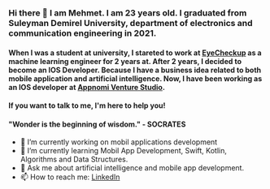### Hi there 👋 I am Mehmet. I am 23 years old. I graduated from Suleyman Demirel University, department of electronics and communication engineering in 2021. 

#### When I was a student at university, I stareted to work at [EyeCheckup](https://www.eye-checkup.com/en/) as a machine learning engineer for 2 years at. After 2 years, I decided to become an IOS Developer. Because I have a business idea related to both mobile application and artificial intelligence. Now, I have been working as an IOS developer at [Appnomi Venture Studio](https://appnomi.com).

#### If you want to talk to me, I'm here to help you!

#### "Wonder is the beginning of wisdom." - SOCRATES

- 🔭 I’m currently working on mobil applications development
- 🌱 I’m currently learning Mobil App Development, Swift, Kotlin, Algorithms and Data Structures. 
- 💬 Ask me about artificial intelligence and mobile app development.
- 📫 How to reach me: [LinkedIn](https://www.linkedin.com/in/mehmet-bicici-07/)
